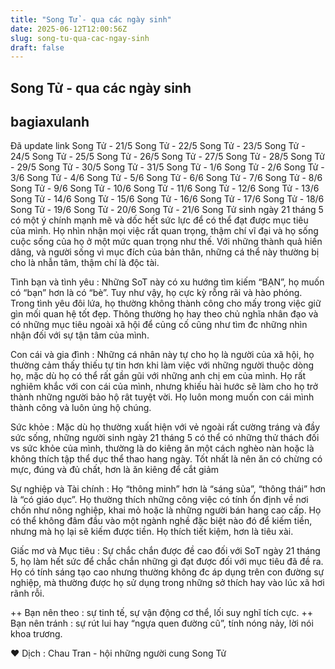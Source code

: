 ```yaml
---
title: "Song Tử - qua các ngày sinh"
date: 2025-06-12T12:00:56Z
slug: song-tu-qua-cac-ngay-sinh
draft: false
---
```


## Song Tử - qua các ngày sinh

## bagiaxulanh

Đã update link
Song Tử - 21/5
Song Tử - 22/5
Song Tử - 23/5
Song Tử - 24/5
Song Tử - 25/5
Song Tử - 26/5
Song Tử - 27/5
Song Tử - 28/5
Song Tử - 29/5
Song Tử - 30/5
Song Tử - 31/5
Song Tử - 1/6
Song Tử - 2/6
Song Tử - 3/6
Song Tử - 4/6
Song Tử - 5/6
Song Tử - 6/6
Song Tử - 7/6
Song Tử - 8/6
Song Tử - 9/6
Song Tử - 10/6
Song Tử - 11/6
Song Tử - 12/6
Song Tử - 13/6
Song Tử - 14/6
Song Tử - 15/6
Song Tử - 16/6
Song Tử - 17/6
Song Tử - 18/6
Song Tử - 19/6
Song Tử - 20/6
Song Tử - 21/6
​​Song Tử sinh ngày 21 tháng 5 có một ý chính mạnh mẽ và dốc hết sức lực để có thể đạt được mục tiêu của mình. Họ nhìn nhận mọi việc rất quan trọng, thậm chí vĩ đại và họ sống cuộc sống của họ ở một mức quan trọng như thế. Với những thành quả hiến dâng, và người sống vì mục đích của bản thân, những cá thể này thường bị cho là nhẫn tâm, thậm chí là độc tài.

Tình bạn và tình yêu :
Những SoT này có xu hướng tìm kiếm “BẠN”, họ muốn có “bạn” hơn là có “bè”. Tuy như vậy, họ cực kỳ
rỗng rãi và hào phóng. Trong tình yêu đôi lứa, họ thường không thành công cho mấy trong việc giữ gìn mối quan hệ tốt đẹp. Thông thường họ hay theo chủ nghĩa nhân đạo và có những mục tiêu ngoài xã hội để củng cố cũng như tìm đc những nhìn nhận đối với sự tận tâm của mình.

Con cái và gia đình :
Những cá nhân này tự cho họ là người của xã hội, họ thường cảm thấy thiếu tự tin hơn khi làm việc với những người thuộc dòng họ, mặc dù họ có thể rất gần gũi với những anh chị em của mình. Họ rất nghiêm khắc với con cái của mình, nhưng khiếu hài hước sẽ làm cho họ trở thành những người bảo hộ rât tuyệt vời. Họ luôn mong muốn con cái mình thành công và luôn ủng hộ chúng.

Sức khỏe :
Mặc dù họ thường xuất hiện với vẻ ngoài rất cường tráng và đầy sức sống, những người sinh ngày 21 tháng 5 có thể có những thử thách đối vs sức khỏe của mình, thường là do kiêng ăn một cách nghèo nàn hoặc là không thích tập thể dục thể thao hang ngày. Tốt nhất là nên ăn có chừng có mực, đúng và đủ chất, hơn là ăn kiêng để cắt giảm 

Sự nghiệp và Tài chính :
Họ “thông minh” hơn là “sáng sủa”, “thông thái” hơn là “có giáo dục”. Họ thường thích những công việc có tính ổn định về nơi chốn như nông nghiệp, khai mỏ hoặc là những người bán hang cao cấp. Họ có thể không đâm đầu vào một ngành nghề đặc biệt nào đó để kiếm tiền, nhưng mà họ lại sẽ kiếm được tiền. Họ thích tiết kiệm, hơn là tiêu xài.

Giấc mơ và Mục tiêu :
Sự chắc chắn được đề cao đối với SoT ngày 21 tháng 5, họ làm hết sức để chắc chắn những gì đạt được đối với mục tiêu đã đề ra. Họ có tính sáng tạo cao nhưng thường không đc áp dụng trên con đường sự nghiệp, mà thường được họ sử dụng trong những sở thích hay vào lúc xã hơi rãnh rỗi.

++ Bạn nên theo : sự tinh tế, sự vận động cơ thể, lối suy nghĩ tích cực.
++ Bạn nên tránh : sự rút lui hay “ngựa quen đường cũ”, tính nóng nảy, lời nói khoa trương.



♥ Dịch : Chau Tran - hội những người cung Song Tử
​